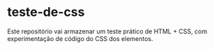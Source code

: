 # teste-de-css
Este repositório vai armazenar um teste prático de HTML + CSS, com experimentação de código do CSS dos elementos.
